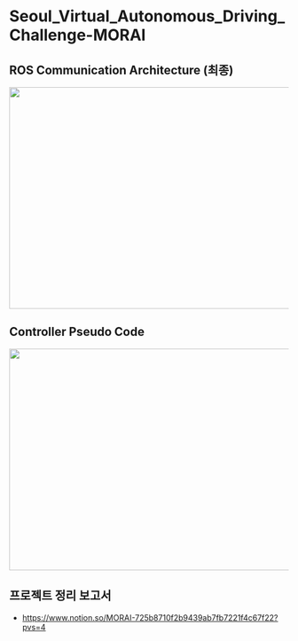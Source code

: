 # Seoul_Virtual_Autonomous_Driving_Challenge-MORAI

## ROS Communication Architecture (최종)

 <img src="https://github.com/Hwan-Yeong/Seoul_Virtual_Autonomous_Driving_Challenge-MORAI/assets/130347326/40b4ce91-0ff3-4c72-b799-05df4d553195" width="700" height="400">

## Controller Pseudo Code

 <img src="https://github.com/Hwan-Yeong/Seoul_Virtual_Autonomous_Driving_Challenge-MORAI/assets/130347326/c66c809b-7ac5-47c8-8ab9-f731712e8ab5" width="700" height="400">

## 프로젝트 정리 보고서
- https://www.notion.so/MORAI-725b8710f2b9439ab7fb7221f4c67f22?pvs=4
